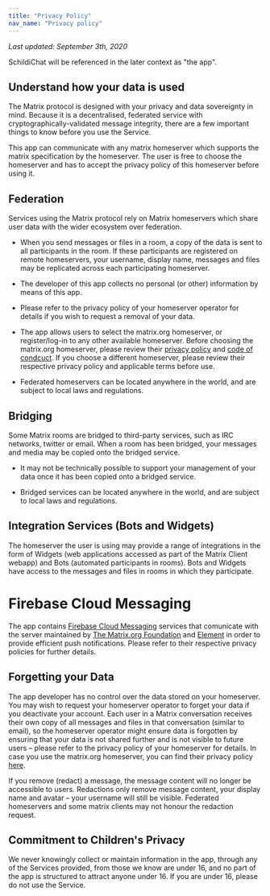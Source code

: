 ```yaml
---
title: "Privacy Policy"
nav_name: "Privacy policy"
---
```


_Last updated: September 3th, 2020_

SchildiChat will be referenced in the later context as "the app".

## Understand how your data is used

The Matrix protocol is designed with your privacy and data sovereignty in mind.
Because it is a decentralised, federated service with cryptographically-validated message integrity, there are a few important things to know before you use the Service.

This app can communicate with any matrix homeserver which supports the matrix specification by the homeserver.
The user is free to choose the homeserver and has to accept the privacy policy of this homeserver before using it.


## Federation

Services using the Matrix protocol rely on Matrix homeservers which share user data with the wider ecosystem over federation.

- When you send messages or files in a room, a copy of the data is sent to all participants in the room.
  If these participants are registered on remote homeservers, your username, display name, messages and files may be replicated across each participating homeserver.

- The developer of this app collects no personal (or other) information by means of this app.

- Please refer to the privacy policy of your homeserver operator for details if you wish to request a removal of your data.

- The app allows users to select the matrix.org homeserver, or register/log-in to any other available homeserver.
  Before choosing the matrix.org homeserver, please review their [privacy policy](https://matrix.org/legal/privacy-notice) and [code of condcuct](https://matrix.org/legal/code-of-conduct).
  If you choose a different homeserver, please review their respective privacy policy and applicable terms before use.

- Federated homeservers can be located anywhere in the world, and are subject to local laws and regulations.


## Bridging

Some Matrix rooms are bridged to third-party services, such as IRC networks, twitter or email.
When a room has been bridged, your messages and media may be copied onto the bridged service.

- It may not be technically possible to support your management of your data once it has been copied onto a bridged service.

- Bridged services can be located anywhere in the world, and are subject to local laws and regulations.


## Integration Services (Bots and Widgets)

The homeserver the user is using may provide a range of integrations in the form of Widgets (web applications accessed as part of the Matrix Client webapp) and Bots (automated participants in rooms).
Bots and Widgets have access to the messages and files in rooms in which they participate.


# Firebase Cloud Messaging

The app contains [Firebase Cloud Messaging](https://firebase.google.com/support/privacy/) services that comunicate with the server maintained by [The Matrix.org Foundation](https://matrix.org/legal/privacy-notice) and [Element](https://element.io/privacy) in order to provide efficient push notifications.
Please refer to their respective privacy policies for further details.


## Forgetting your Data

The app developer has no control over the data stored on your homeserver.
You may wish to request your homeserver operator to forget your data if you deactivate your account.
Each user in a Matrix conversation receives their own copy of all messages and files in that conversation (similar to email), so the homeserver operator might ensure data is forgotten by ensuring that your data is not shared further and is not visible to future users – please refer to the privacy policy of your homeserver for details.
In case you use the matrix.org homeserver, you can find their privacy policy [here](https://matrix.org/legal/privacy-notice).

If you remove (redact) a message, the message content will no longer be accessible to users.
Redactions only remove message content, your display name and avatar – your username will still be visible. Federated homeservers and some matrix clients may not honour the redaction request.


## Commitment to Children's Privacy

We never knowingly collect or maintain information in the app, through any of the Services provided, from those we know are under 16, and no part of the app is structured to attract anyone under 16.
If you are under 16, please do not use the Service.
